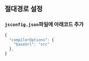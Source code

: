 ## 절대경로 설정

### `jsconfig.json`파일에 아래코드 추가

```js
{
  "compilerOptions": {
    "baseUrl": "src"
  },
}
```
